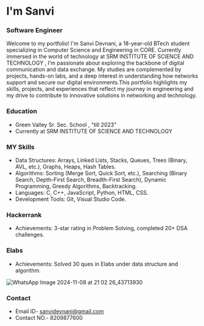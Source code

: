 # I'm Sanvi

### Software Engineer
Welcome to my portfolio! I'm  Sanvi Devnani, a 18-year-old BTech student specializing in Computer Science and Engineering in CORE. Currently immersed in the world of technology at SRM INSTITUTE OF SCIENCE AND TECHNOLOGY , I’m passionate about exploring the backbone of digital communication and data exchange. My studies are complemented by projects, hands-on labs, and a deep interest in understanding how networks support and secure our digital environments.This portfolio highlights my skills, projects, and experiences that reflect my journey in engineering and my drive to contribute to innovative solutions in networking and technology.

### Education 
- Green Valley Sr. Sec. School ,  "till 2023"
- Currently at SRM INSTITUTE OF SCIENCE AND TECHNOLOGY

### MY Skills
- Data Structures: Arrays, Linked Lists, Stacks, Queues, Trees (Binary, AVL, etc.), Graphs, Heaps, Hash Tables.
- Algorithms: Sorting (Merge Sort, Quick Sort, etc.), Searching (Binary Search, Depth-First Search, Breadth-First Search), Dynamic Programming, Greedy Algorithms, Backtracking.
- Languages: C, C++, JavaScript, Python, HTML, CSS.
- Development Tools: Git, Visual Studio Code.

### Hackerrank
- Achievements: 3-star rating in Problem Solving, completed 20+ DSA challenges.

### Elabs
- Achievements: Solved 30 ques in Elabs under data structure and algorithm.

![WhatsApp Image 2024-11-08 at 21 02 26_43713930](https://github.com/user-attachments/assets/b057d2cf-f3e9-4f3c-9793-6318fbd51779)
### Contact
- Email ID- sanvidevnani@gmail.com
- Contact NO.- 8209877600
